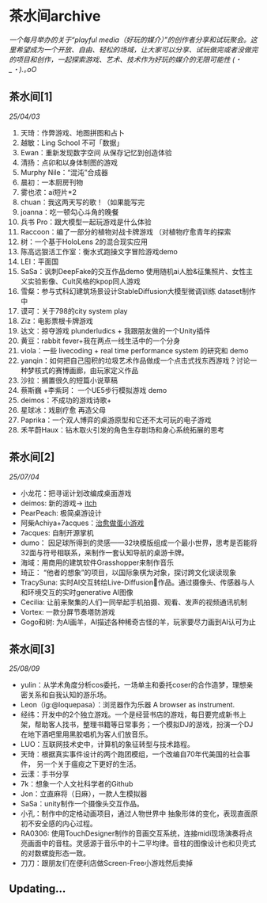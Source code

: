 # 茶水间archive
*一个每月举办的关于“playful media（好玩的媒介）”的创作者分享和试玩聚会。这里希望成为一个开放、自由、轻松的场域，让大家可以分享、试玩做完或者没做完的项目和创作，一起探索游戏、艺术、技术作为好玩的媒介的无限可能性 (・_・).｡oO*

## 茶水间[1]
*25/04/03*
1. 天琦：作弊游戏、地图拼图和占卜
2. 越敏：Ling School 不可「数据」
3. Ewan：重新发现数字空间 从保存记忆到创造体验
4. 清扬：点卯和以身体制图的游戏
5. Murphy Nile：“混沌”合成器
6. 晨初：一本厨房刊物
7. 雾也浓：ai短片*2
8. chuan：我这两天写的歌！（如果能写完
9. joanna：吃一顿勾心斗角的晚餐
10. 兵书 Pro：跟大模型一起玩游戏是什么体验
11. Raccoon：编了一部分的植物对战卡牌游戏  （对植物疗愈青年的探索
12. 树：一个基于HoloLens 2的混合现实应用
13. 陈高远狠活工作室：衡水式跑操文字冒险游戏demo
14. LEI：平面国
15. SaSa：讽刺DeepFake的交互作品demo 使用随机ai人脸&征集照片、女性主义实验影像、Cult风格的kpop同人游戏
16. 雪粲：参与式科幻建筑场景设计StableDiffusion大模型微调训练 dataset制作中
17. 谟可：关于798的city system play
18. Ziz：电影票根卡牌游戏
19. 达文：掠夺游戏 plunderludics + 我跟朋友做的一个Unity插件
20. 黄豆：rabbit fever+我在两点一线生活中的一个分身
21. viola：一些 livecoding + real time performance system 的研究和 demo
22. yanqin：如何把自己囤积的垃圾艺术作品做成一个点击式找东西游戏？讨论一种梦核式的赛博画廊，由玩家定义作品
23. 沙拉：搁置很久的短篇小说草稿
24. 蔡斯巍 +李紫珂： 一个UE5步行模拟游戏 demo
26. deimos：不成功的游戏诗歌+
27. 星球冰：戏剧疗愈 再造父母
28. Paprika：一个双人博弈的桌游原型和它还不太可玩的电子游戏
29. 禾芊蔚Haux：钻木取火引发的角色生存剧场和身心系统拓展的思考

## 茶水间[2]
*25/07/04*
- 小龙花：把寻谣计划改编成桌面游戏
- deimos: 新的游戏-> [itch](https://deimosly.itch.io/)
- PearPeach: 极简桌游设计
- 阿柴Achiya+7acques：[治愈做蛋小游戏](https://7acques.itch.io/what-a-egg)
- 7acques: 自制开源掌机
- dumo： 因足球所得到的灵感——32块模版组成一个最小世界，思考是否能将32面与符号相联系，来制作一套认知导航的桌游卡牌。
- 海域：用商用的建筑软件Grasshopper来制作音乐
- 琦正： “他者的想象”的项目，以国际象棋为对象，探讨跨文化误读现象
- TracySuna: 实时AI交互转绘Live-Diffusion🎨作品。通过摄像头、传感器与人和环境交互的实时generative AI图像
- Cecilia: 让前来聚集的人们一同举起手机拍摄、观看、发声的视频通讯机制
- Vortex: 一款分屏节奏塔防游戏
- Gogo和树: 为AI画羊，AI描述各种稀奇古怪的羊，玩家要尽力画到AI认可为止


## 茶水间[3]
*25/08/09*
- yulin：从学术角度分析cos委托，一场单主和委托coser的合作造梦，理想亲密关系和自我认知的游乐场。
- Leon（ig:@loquepasa）：浏览器作为乐器 A browser as instrument. 
- 经纬：开发中的2个独立游戏。一个是经营书店的游戏，每日要完成新书上架，帮助客人找书，整理书籍等日常事务；一个模拟DJ的游戏，扮演一个DJ在地下酒吧里用黑胶唱机为客人们放音乐。
- LUO：互联网技术史中，计算机的象征转型与技术路程。
- 天琦：根据真实事件设计的两个跑团模组，一个改编自70年代美国的社会事件， 另一个关于瘟疫之下更好的生活。
- 云漾：手书分享
- 7k：想象一个人文社科学者的Github
- Jon：立直麻将（日麻），一款人生模拟器
- SaSa：unity制作一个摄像头交互作品。
- 小孔：制作中的定格动画项目，通过人物世界中
抽象形体的变化，表现直面原初不安全感的内心过程。
- RA0306: 使用TouchDesigner制作的音画交互系统，连接midi现场演奏将点亮画面中的音柱。灵感源于音乐中的十二平均律。音柱的图像设计也和贝壳式的对数螺旋形态一致。
- 刀刀：跟朋友们在便利店做Screen-Free小游戏然后卖掉


## Updating...
